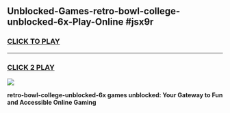 
## Unblocked-Games-retro-bowl-college-unblocked-6x-Play-Online #jsx9r
<h3>
<a href="https://news.freeplayer.one?title=retro-bowl-college-unblocked-6x&ref=3">CLICK TO PLAY</a></h3>
<hr>

<h3>
<a href="https://news.freeplayer.one?title=retro-bowl-college-unblocked-6x&ref=3">CLICK 2 PLAY</a>
  
</h3>

<a href="https://news.freeplayer.one?title=retro-bowl-college-unblocked-6x&ref=3"><img src="https://clearcache.store/games.png"></a>


**retro-bowl-college-unblocked-6x games unblocked: Your Gateway to Fun and Accessible Online Gaming**
